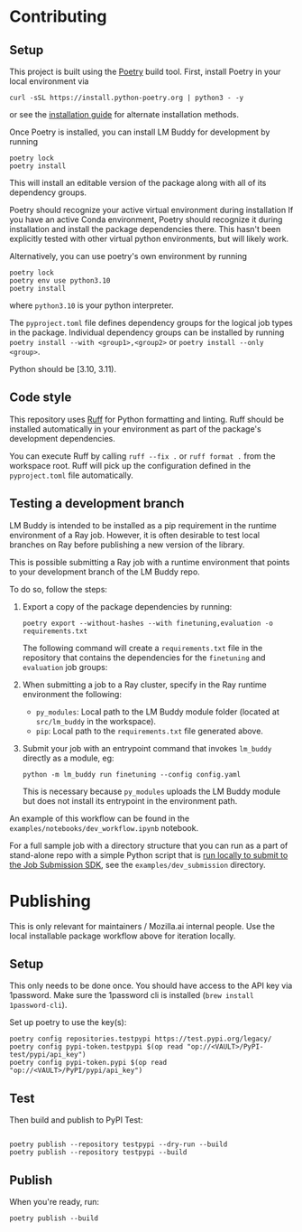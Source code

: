 # Contributing

## Setup

This project is built using the [Poetry](https://python-poetry.org/docs/) build tool.
First, install Poetry in your local environment via
```
curl -sSL https://install.python-poetry.org | python3 - -y
```
or see the [installation guide](https://python-poetry.org/docs/#installation)
for alternate installation methods.

Once Poetry is installed, you can install LM Buddy for development by running
```
poetry lock
poetry install
```
This will install an editable version of the package along with all of its dependency groups.

Poetry should recognize your active virtual environment during installation
If you have an active Conda environment, Poetry should recognize it during installation
and install the package dependencies there.
This hasn't been explicitly tested with other virtual python environments, but will likely work.

Alternatively, you can use poetry's own environment by running
```
poetry lock
poetry env use python3.10
poetry install
```
where `python3.10` is your python interpreter.

The `pyproject.toml` file defines dependency groups for the logical job types in the package.
Individual dependency groups can be installed by running
`poetry install --with <group1>,<group2>` or `poetry install --only <group>`.

Python should be [3.10, 3.11).

## Code style

This repository uses [Ruff](https://docs.astral.sh/ruff/) for Python formatting and linting.
Ruff should be installed automatically in your environment as part of the package's
development dependencies.

You can execute Ruff by calling `ruff --fix .` or `ruff format .` from the workspace root.
Ruff will pick up the configuration defined in the `pyproject.toml` file automatically.

## Testing a development branch

LM Buddy is intended to be installed as a pip requirement in the runtime environment of a Ray job.
However, it is often desirable to test local branches on Ray before publishing a new version of the library.

This is possible submitting a Ray job with a runtime environment that points to your
development branch of the LM Buddy repo.

To do so, follow the steps:

1. Export a copy of the package dependencies by running:

    ```
    poetry export --without-hashes --with finetuning,evaluation -o requirements.txt
    ```

    The following command will create a `requirements.txt` file in the repository
    that contains the dependencies for the `finetuning` and `evaluation` job groups:

2. When submitting a job to a Ray cluster, specify in the Ray runtime environment the following:

    - `py_modules`: Local path to the LM Buddy module folder (located at `src/lm_buddy` in the workspace).
    - `pip`: Local path to the `requirements.txt` file generated above.

3. Submit your job with an entrypoint command that invokes `lm_buddy` directly as a module, eg:

    ```
    python -m lm_buddy run finetuning --config config.yaml
    ```

    This is necessary because `py_modules` uploads the LM Buddy module
    but does not install its entrypoint in the environment path.

An example of this workflow can be found in the `examples/notebooks/dev_workflow.ipynb` notebook.

For a full sample job with a directory structure that you can run as a part of stand-alone repo with a simple Python script that is [run locally to submit to the Job Submission SDK](https://docs.ray.io/en/latest/cluster/running-applications/job-submission/sdk.html#submitting-a-ray-job), see the `examples/dev_submission` directory.


# Publishing

This is only relevant for maintainers / Mozilla.ai internal people.
Use the local installable package workflow above for iteration locally.

## Setup

This only needs to be done once.
You should have access to the API key via 1password. Make sure the 1password cli is installed (`brew install 1password-cli`).

Set up poetry to use the key(s):

```
poetry config repositories.testpypi https://test.pypi.org/legacy/
poetry config pypi-token.testpypi $(op read "op://<VAULT>/PyPI-test/pypi/api_key")
poetry config pypi-token.pypi $(op read "op://<VAULT>/PyPI/pypi/api_key")
```

## Test 

Then build and publish to PyPI Test:

```

poetry publish --repository testpypi --dry-run --build
poetry publish --repository testpypi --build
```

## Publish

When you're ready, run:

```
poetry publish --build
```
